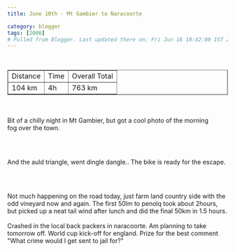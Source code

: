 ```yaml
---
title: June 10th - Mt Gambier to Naracoorte

category: blogger
tags: [2006]
# Pulled from Blogger. Last updated there on: Fri Jun 16 10:42:00 IST 2006
---
```

<TABLE BORDER="1"><TR><TD>Distance</TD><TD>Time</TD><TD>Overall Total</TD></TR><br /><TR><TD>104 km</TD><TD>4h</TD><TD>763 km</TD></TR></TABLE><br /><br />Bit of a chilly night in Mt Gambier, but got a cool photo of the morning<br />fog over the town.<br /><br /><a onblur="try {parent.deselectBloggerImageGracefully();} catch(e) {}" href="http://photos1.blogger.com/blogger/916/2956/1600/IMG_0780.jpg"><img style="display:block; margin:0px auto 10px; text-align:center;cursor:pointer; cursor:hand;" src="http://photos1.blogger.com/blogger/916/2956/320/IMG_0780.jpg" border="0" alt="" /></a><br /><br />And the auld triangle, went dingle dangle.. The bike is ready for the escape.<br /><br /><a onblur="try {parent.deselectBloggerImageGracefully();} catch(e) {}" href="http://photos1.blogger.com/blogger/916/2956/1600/IMG_0773.jpg"><img style="display:block; margin:0px auto 10px; text-align:center;cursor:pointer; cursor:hand;" src="http://photos1.blogger.com/blogger/916/2956/320/IMG_0773.jpg" border="0" alt="" /></a><br /><br />Not much happening on the road today, just farm land country side with the odd vineyard now and again. The first 50lm to penolq took about 2hours, but picked up a neat tail wind after lunch and did the final 50km in 1.5 hours.<br /><br />Crashed in the local back packers in naracoorte. Am planning to take tomorrow off. World cup kick-off for england. Prize for the best comment "What crime would I get sent to jail for?"
